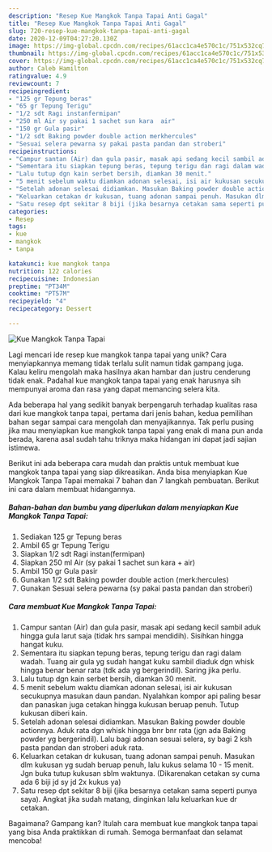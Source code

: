 ```yaml
---
description: "Resep Kue Mangkok Tanpa Tapai Anti Gagal"
title: "Resep Kue Mangkok Tanpa Tapai Anti Gagal"
slug: 720-resep-kue-mangkok-tanpa-tapai-anti-gagal
date: 2020-12-09T04:27:20.130Z
image: https://img-global.cpcdn.com/recipes/61acc1ca4e570c1c/751x532cq70/kue-mangkok-tanpa-tapai-foto-resep-utama.jpg
thumbnail: https://img-global.cpcdn.com/recipes/61acc1ca4e570c1c/751x532cq70/kue-mangkok-tanpa-tapai-foto-resep-utama.jpg
cover: https://img-global.cpcdn.com/recipes/61acc1ca4e570c1c/751x532cq70/kue-mangkok-tanpa-tapai-foto-resep-utama.jpg
author: Caleb Hamilton
ratingvalue: 4.9
reviewcount: 7
recipeingredient:
- "125 gr Tepung beras"
- "65 gr Tepung Terigu"
- "1/2 sdt Ragi instanfermipan"
- "250 ml Air sy pakai 1 sachet sun kara  air"
- "150 gr Gula pasir"
- "1/2 sdt Baking powder double action merkhercules"
- "Sesuai selera pewarna sy pakai pasta pandan dan stroberi"
recipeinstructions:
- "Campur santan (Air) dan gula pasir, masak api sedang kecil sambil aduk hingga gula larut saja (tidak hrs sampai mendidih). Sisihkan hingga hangat kuku."
- "Sementara itu siapkan tepung beras, tepung terigu dan ragi dalam wadah. Tuang air gula yg sudah hangat kuku sambil diaduk dgn whisk hingga benar benar rata (tdk ada yg bergerindil). Saring jika perlu."
- "Lalu tutup dgn kain serbet bersih, diamkan 30 menit."
- "5 menit sebelum waktu diamkan adonan selesai, isi air kukusan secukupnya masukan daun pandan. Nyalahkan kompor api paling besar dan panaskan juga cetakan hingga kukusan beruap penuh. Tutup kukusan diberi kain."
- "Setelah adonan selesai didiamkan. Masukan Baking powder double actionnya. Aduk rata dgn whisk hingga bnr bnr rata (jgn ada Baking powder yg bergerindil). Lalu bagi adonan sesuai selera, sy bagi 2 ksh pasta pandan dan stroberi aduk rata."
- "Keluarkan cetakan dr kukusan, tuang adonan sampai penuh. Masukan dlm kukusan yg sudah beruap penuh, lalu kukus selama 10 - 15 menit. Jgn buka tutup kukusan sblm waktunya. (Dikarenakan cetakan sy cuma ada 6 biji jd sy jd 2x kukus ya)"
- "Satu resep dpt sekitar 8 biji (jika besarnya cetakan sama seperti punya saya). Angkat jika sudah matang, dinginkan lalu keluarkan kue dr cetakan."
categories:
- Resep
tags:
- kue
- mangkok
- tanpa

katakunci: kue mangkok tanpa 
nutrition: 122 calories
recipecuisine: Indonesian
preptime: "PT34M"
cooktime: "PT57M"
recipeyield: "4"
recipecategory: Dessert

---
```



![Kue Mangkok Tanpa Tapai](https://img-global.cpcdn.com/recipes/61acc1ca4e570c1c/751x532cq70/kue-mangkok-tanpa-tapai-foto-resep-utama.jpg)

Lagi mencari ide resep kue mangkok tanpa tapai yang unik? Cara menyiapkannya memang tidak terlalu sulit namun tidak gampang juga. Kalau keliru mengolah maka hasilnya akan hambar dan justru cenderung tidak enak. Padahal kue mangkok tanpa tapai yang enak harusnya sih mempunyai aroma dan rasa yang dapat memancing selera kita.



Ada beberapa hal yang sedikit banyak berpengaruh terhadap kualitas rasa dari kue mangkok tanpa tapai, pertama dari jenis bahan, kedua pemilihan bahan segar sampai cara mengolah dan menyajikannya. Tak perlu pusing jika mau menyiapkan kue mangkok tanpa tapai yang enak di mana pun anda berada, karena asal sudah tahu triknya maka hidangan ini dapat jadi sajian istimewa.


Berikut ini ada beberapa cara mudah dan praktis untuk membuat kue mangkok tanpa tapai yang siap dikreasikan. Anda bisa menyiapkan Kue Mangkok Tanpa Tapai memakai 7 bahan dan 7 langkah pembuatan. Berikut ini cara dalam membuat hidangannya.

<!--inarticleads1-->

##### Bahan-bahan dan bumbu yang diperlukan dalam menyiapkan Kue Mangkok Tanpa Tapai:

1. Sediakan 125 gr Tepung beras
1. Ambil 65 gr Tepung Terigu
1. Siapkan 1/2 sdt Ragi instan(fermipan)
1. Siapkan 250 ml Air (sy pakai 1 sachet sun kara + air)
1. Ambil 150 gr Gula pasir
1. Gunakan 1/2 sdt Baking powder double action (merk:hercules)
1. Gunakan Sesuai selera pewarna (sy pakai pasta pandan dan stroberi)




<!--inarticleads2-->

##### Cara membuat Kue Mangkok Tanpa Tapai:

1. Campur santan (Air) dan gula pasir, masak api sedang kecil sambil aduk hingga gula larut saja (tidak hrs sampai mendidih). Sisihkan hingga hangat kuku.
1. Sementara itu siapkan tepung beras, tepung terigu dan ragi dalam wadah. Tuang air gula yg sudah hangat kuku sambil diaduk dgn whisk hingga benar benar rata (tdk ada yg bergerindil). Saring jika perlu.
1. Lalu tutup dgn kain serbet bersih, diamkan 30 menit.
1. 5 menit sebelum waktu diamkan adonan selesai, isi air kukusan secukupnya masukan daun pandan. Nyalahkan kompor api paling besar dan panaskan juga cetakan hingga kukusan beruap penuh. Tutup kukusan diberi kain.
1. Setelah adonan selesai didiamkan. Masukan Baking powder double actionnya. Aduk rata dgn whisk hingga bnr bnr rata (jgn ada Baking powder yg bergerindil). Lalu bagi adonan sesuai selera, sy bagi 2 ksh pasta pandan dan stroberi aduk rata.
1. Keluarkan cetakan dr kukusan, tuang adonan sampai penuh. Masukan dlm kukusan yg sudah beruap penuh, lalu kukus selama 10 - 15 menit. Jgn buka tutup kukusan sblm waktunya. (Dikarenakan cetakan sy cuma ada 6 biji jd sy jd 2x kukus ya)
1. Satu resep dpt sekitar 8 biji (jika besarnya cetakan sama seperti punya saya). Angkat jika sudah matang, dinginkan lalu keluarkan kue dr cetakan.




Bagaimana? Gampang kan? Itulah cara membuat kue mangkok tanpa tapai yang bisa Anda praktikkan di rumah. Semoga bermanfaat dan selamat mencoba!
